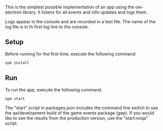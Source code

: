This is the simplest possible implementation of an app using the ow-electron library. It listens for all events and info updates and logs them.

Logs appear in the console and are recorded in a text file. The name of the log file is in th first log line to the console.

## Setup

Before running for the first time, execute the following command:

```bash
npm install
```

## Run

To run the app, execute the following command.

```bash
npm start
```

The "start" script in packages.json includes the command line switch to use the qa/development build of the game events package (gep). If you would like to see the results from the production version, use the "start:noqa" script.
